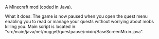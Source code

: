 A Minecraft mod (coded in Java).

What it does: The game is now paused when you open the quest menu enabling you to read or manage your quests without worrying about mobs killing you. Main script is located in "src/main/java/net/nugget/questpause/mixin/BaseScreenMixin.java".
